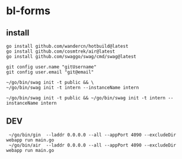 # bl-forms

## install

    go install github.com/wandercn/hotbuild@latest
    go install github.com/cosmtrek/air@latest
    go install github.com/swaggo/swag/cmd/swag@latest

    git config user.name "gitUsername"
    git config user.email "git@email"

    ~/go/bin/swag init -t public && \
    ~/go/bin/swag init -t intern --instanceName intern 

    ~/go/bin/swag init -t public && ~/go/bin/swag init -t intern --instanceName intern 

## DEV

     ~/go/bin/gin  --laddr 0.0.0.0 --all --appPort 4090 --excludeDir webapp run main.go     
     ~/go/bin/air  --laddr 0.0.0.0 --all --appPort 4090 --excludeDir webapp run main.go
